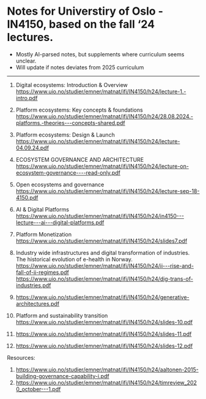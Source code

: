 # Notes for Universtiry of Oslo - IN4150, based on the fall ‘24 lectures.
- Mostly AI-parsed notes, but supplements where curriculum seems unclear.
- Will update if notes deviates from 2025 curriculum

---

1. Digital ecosystems: Introduction & Overview
   https://www.uio.no/studier/emner/matnat/ifi/IN4150/h24/lecture-1.-intro.pdf
   
2. Platform ecosystems: Key concepts & foundations
   https://www.uio.no/studier/emner/matnat/ifi/IN4150/h24/28.08.2024.-platforms.-theories---concepts-shared.pdf
   
3. Platform ecosystems: Design & Launch
   https://www.uio.no/studier/emner/matnat/ifi/IN4150/h24/lecture-04.09.24.pdf
   
4. ECOSYSTEM GOVERNANCE AND ARCHITECTURE
   https://www.uio.no/studier/emner/matnat/ifi/IN4150/h24/lecture-on-ecosystem-governance----read-only.pdf
   
5. Open ecosystems and governance
   https://www.uio.no/studier/emner/matnat/ifi/IN4150/h24/lecture-sep-18-4150.pdf
   
6. AI & Digital Platforms
   https://www.uio.no/studier/emner/matnat/ifi/IN4150/h24/in4150---lecture---ai---digital-platforms.pdf
   
7. Platform Monetization
   https://www.uio.no/studier/emner/matnat/ifi/IN4150/h24/slides7.pdf
   
8. Industry wide infrastructures and digital transformation of industries. The historical evolution of e-health in Norway.
   https://www.uio.no/studier/emner/matnat/ifi/IN4150/h24/ii---rise-and-fall-of-ii-regimes.pdf
   https://www.uio.no/studier/emner/matnat/ifi/IN4150/h24/dig-trans-of-industries.pdf
   
9. https://www.uio.no/studier/emner/matnat/ifi/IN4150/h24/generative-architectures.pdf
    
10. Platform and sustainability transition 
    https://www.uio.no/studier/emner/matnat/ifi/IN4150/h24/slides-10.pdf
    
11. https://www.uio.no/studier/emner/matnat/ifi/IN4150/h24/slides-11.pdf
    
12. https://www.uio.no/studier/emner/matnat/ifi/IN4150/h24/slides-12.pdf
    


Resources:
1. https://www.uio.no/studier/emner/matnat/ifi/IN4150/h24/aaltonen-2015-building-governance-capability-i.pdf
2. https://www.uio.no/studier/emner/matnat/ifi/IN4150/h24/timreview_2020_october---1.pdf
